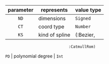 

parameter | represents        | value type  
:--------:|-------------------|-------------
   `ND`   | dimensions        |  `Signed`   
   `CT`   | coord type        |  `Number`   
   `KS`   | kind of spline    | (:Bezier,
                                :CatmullRom)     
   `PD`   | polynomial degree |  `Int`      

